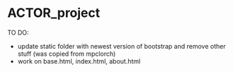 # ACTOR_project

TO DO:
- update static folder with newest version of bootstrap and remove other stuff (was copied from mpclorch)
- work on base.html, index.html, about.html
